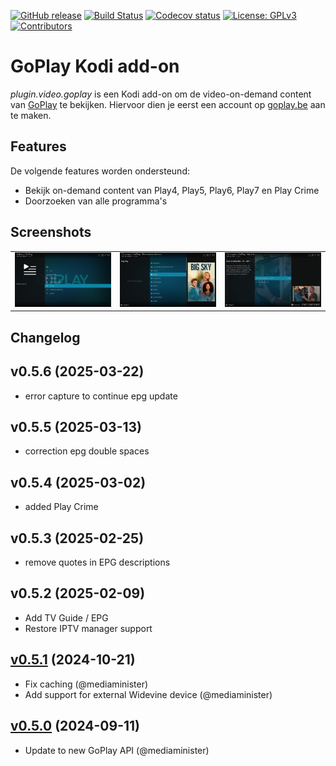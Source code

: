 [![GitHub release](https://img.shields.io/github/v/release/add-ons/plugin.video.goplay?display_name=tag)](https://github.com/add-ons/plugin.video.goplay/releases)
[![Build Status](https://img.shields.io/github/actions/workflow/status/add-ons/plugin.video.goplay/ci.yml?branch=master)](https://github.com/add-ons/plugin.video.goplay/actions?query=branch%3Amaster)
[![Codecov status](https://img.shields.io/codecov/c/github/add-ons/plugin.video.goplay/master)](https://codecov.io/gh/add-ons/plugin.video.goplay/branch/master)
[![License: GPLv3](https://img.shields.io/badge/License-GPLv3-yellow.svg)](https://opensource.org/licenses/GPL-3.0)
[![Contributors](https://img.shields.io/github/contributors/add-ons/plugin.video.goplay.svg)](https://github.com/add-ons/plugin.video.goplay/graphs/contributors)

# GoPlay Kodi add-on

*plugin.video.goplay* is een Kodi add-on om de video-on-demand content van [GoPlay](https://www.goplay.be/) te bekijken. Hiervoor dien je eerst een
account op [goplay.be](https://www.goplay.be/) aan te maken.

## Features

De volgende features worden ondersteund:
* Bekijk on-demand content van Play4, Play5, Play6, Play7 en Play Crime
* Doorzoeken van alle programma's

## Screenshots

<table>
  <tr>
    <td><img src="resources/screenshot01.jpg" width=270></td>
    <td><img src="resources/screenshot02.jpg" width=270></td>
    <td><img src="resources/screenshot03.jpg" width=270></td>
  </tr>
 </table>

## Changelog
## v0.5.6 (2025-03-22)
- error capture to continue epg update
## v0.5.5 (2025-03-13)
- correction epg double spaces
## v0.5.4 (2025-03-02)
- added Play Crime
## v0.5.3 (2025-02-25)
- remove quotes in EPG descriptions
## v0.5.2 (2025-02-09)
- Add TV Guide / EPG
- Restore IPTV manager support
## [v0.5.1](https://github.com/add-ons/plugin.video.goplay/tree/v0.5.1) (2024-10-21)
- Fix caching (@mediaminister)
- Add support for external Widevine device (@mediaminister)

## [v0.5.0](https://github.com/add-ons/plugin.video.goplay/tree/v0.5.0) (2024-09-11)
- Update to new GoPlay API (@mediaminister)
